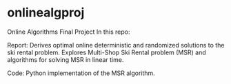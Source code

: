 # onlinealgproj
Online Algorithms Final Project 
In this repo:


Report: Derives optimal online deterministic and randomized solutions to the ski rental problem. Explores Multi-Shop Ski Rental problem (MSR) and algorithms for solving MSR in linear time.


Code: Python implementation of the MSR algorithm.

